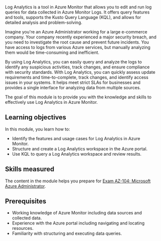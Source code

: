 Log Analytics is a tool in Azure Monitor that allows you to edit and run log queries for data collected in Azure Monitor Logs. It offers query features and tools, supports the Kusto Query Language (KQL), and allows for detailed analysis and problem-solving.

Imagine you're an Azure Administrator working for a large e-commerce company. Your company recently experienced a major security breach, and you need to investigate the root cause and prevent future incidents. You have access to logs from various Azure services, but manually analyzing them would be time-consuming and inefficient. 

By using Log Analytics, you can easily query and analyze the logs to identify any suspicious activities, track changes, and ensure compliance with security standards. With Log Analytics, you can quickly assess update requirements and time-to-complete, track changes, and identify access issues in your systems. It helps meet strict SLAs for businesses and provides a single interface for analyzing data from multiple sources.

The goal of this module is to provide you with the knowledge and skills to effectively use Log Analytics in Azure Monitor. 

## Learning objectives

In this module, you learn how to:

- Identify the features and usage cases for Log Analytics in Azure Monitor.
- Structure and create a Log Analytics workspace in the Azure portal.
- Use KQL to query a Log Analytics workspace and review results.

## Skills measured

The content in the module helps you prepare for [Exam AZ-104: Microsoft Azure Administrator](/certifications/exams/az-104). 

## Prerequisites

- Working knowledge of Azure Monitor including data sources and collected data. 
- Experience with the Azure portal including navigating and locating resources.
- Familiarity with structuring and executing data queries.  